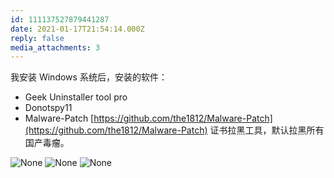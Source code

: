 ```yaml
---
id: 111137527879441287
date: 2021-01-17T21:54:14.000Z
reply: false
media_attachments: 3
---
```


我安装 Windows 系统后，安装的软件：

  * Geek Uninstaller tool pro
  * Donotspy11
  * Malware-Patch [https://github.com/the1812/Malware-Patch](https://github.com/the1812/Malware-Patch) 证书拉黑工具，默认拉黑所有国产毒瘤。



![None](https://files.e5n.cc/media_attachments/files/111/359/586/351/073/060/original/00bc1a3870f81a35.webp)
![None](https://files.e5n.cc/media_attachments/files/111/359/586/718/568/990/original/358269ae85735199.png)
![None](https://files.e5n.cc/media_attachments/files/111/359/587/036/830/840/original/98899baf552bc8e1.png)

